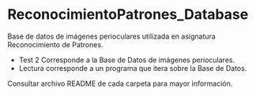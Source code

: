 # ReconocimientoPatrones_Database
Base de datos de imágenes perioculares utilizada en asignatura Reconocimiento de Patrones.


* Test 2 Corresponde a la Base de Datos de imágenes perioculares.
* Lectura corresponde a un programa que itera sobre la Base de Datos.

Consultar archivo README de cada carpeta para mayor información.
